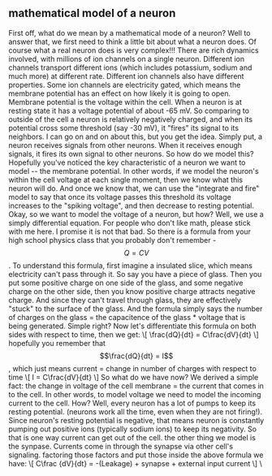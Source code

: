 ## mathematical model of a neuron
First off, what do we mean by a mathematical mode of a neuron? Well to answer that, we first need to think a little bit about what a neuron does.
Of course what a real neuron does is very complex!!! There are rich dynamics involved, with millions of ion channels on a single neuron. Different
ion channels transport different ions (which includes potassium, sodium and much more) at different rate. Different ion channels also have different
properties. Some ion channels are electricity gated, which means the membrane potential has an effect on how likely it is going to open. Membrane potential
is the voltage within the cell. When a neuron is at resting state it has a voltage potential of about -65 mV. So comparing to outside of the cell a neuron
is relatively negatively charged, and when its potential cross some threshold (say -30 mV), it "fires" its signal to its neighbors.
I can go on and on about this, but you get the idea. Simply put, a neuron receives signals from other neurons. When it receives
enough signals, it fires its own signal to other neurons.
So how do we model this? Hopefully you've noticed the key characteristic of a neuron we want to model -- the membrane potential. In
other words, if we model the neuron's within the cell voltage at each single moment, then we know what this neuron will do. And once
we know that, we can use the "integrate and fire" model to say that once its voltage passes this threshold its voltage increases
to the "spiking voltage", and then decrease to resting potential. 
Okay, so we want to model the voltage of a neuron, but how? Well, we use a simply differential equation. For people who don't like math, please
stick with me here. I promise it is not that bad. So there is a formula from your high school physics class that you probably don't remember -
$$Q = CV$$. To understand this formula, first imagine a insulated slice, which means electricity can't pass through it. So say you have a piece of
glass. Then you put some positive charge on one side of the glass, and some negative charge on the other side, then you know positive charge
attracts negative charge. And since they can't travel through glass, they are effectively "stuck" to the surface of the glass. And the formula
simply says the number of charges on the glass = the capacitence of the glass  * voltage that is being generated. Simple right? 
Now let's differentiate this formula on both sides with respect to time, then we get:
\\[ \frac{dQ}{dt} = C\frac{dV}{dt} \\]
hopefully you remember that $$\frac{dQ}{dt} = I$$, which just means current = change in number of charges with respect to time
\\[ I = C\frac{dV}{dt} \\]
So what do we have now? We derived a simple fact: the change in voltage of the cell membrane = the current that comes in to the cell. In other words,
to model voltage we need to model the incoming current to the cell. How? 
Well, every neuron has a lot of pumps to keep its resting potential. (neurons work all the time, even when they are not firing!). Since 
neuron's resting potential is negative, that means neuron is constantly pumping out positive ions (typically sodium ions) to keep its negativity.
So that is one way current can get out of the cell. the other thing we model is the synpase. Currents come in through the synapse via other
cell's signaling. factoring those factors and put those inside the above formula we have:
\\[  C\frac {dV}{dt} = -(Leakage) + synapse + external input current \\]
\\
